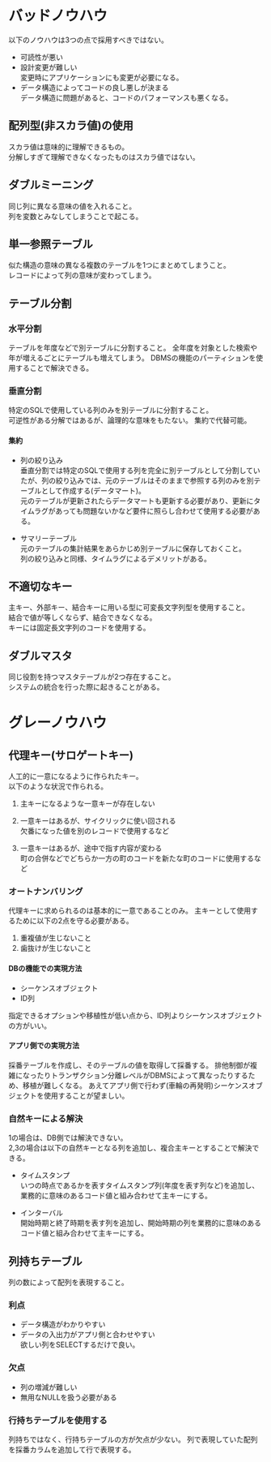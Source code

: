 # バッドノウハウ

以下のノウハウは3つの点で採用すべきではない。
- 可読性が悪い
- 設計変更が難しい  
変更時にアプリケーションにも変更が必要になる。
- データ構造によってコードの良し悪しが決まる  
データ構造に問題があると、コードのパフォーマンスも悪くなる。

## 配列型(非スカラ値)の使用

スカラ値は意味的に理解できるもの。  
分解しすぎて理解できなくなったものはスカラ値ではない。

## ダブルミーニング

同じ列に異なる意味の値を入れること。  
列を変数とみなしてしまうことで起こる。

## 単一参照テーブル

似た構造の意味の異なる複数のテーブルを1つにまとめてしまうこと。  
レコードによって列の意味が変わってしまう。

## テーブル分割

### 水平分割

テーブルを年度などで別テーブルに分割すること。
全年度を対象とした検索や年が増えるごとにテーブルも増えてしまう。
DBMSの機能のパーティションを使用することで解決できる。

### 垂直分割

特定のSQLで使用している列のみを別テーブルに分割すること。  
可逆性がある分解ではあるが、論理的な意味をもたない。
集約で代替可能。

#### 集約

- 列の絞り込み  
垂直分割では特定のSQLで使用する列を完全に別テーブルとして分割していたが、列の絞り込みでは、元のテーブルはそのままで参照する列のみを別テーブルとして作成する(データマート)。  
元のテーブルが更新されたらデータマートも更新する必要があり、更新にタイムラグがあっても問題ないかなど要件に照らし合わせて使用する必要がある。

- サマリーテーブル  
元のテーブルの集計結果をあらかじめ別テーブルに保存しておくこと。  
列の絞り込みと同様、タイムラグによるデメリットがある。  

## 不適切なキー

主キー、外部キー、結合キーに用いる型に可変長文字列型を使用すること。  
結合で値が等しくならず、結合できなくなる。  
キーには固定長文字列のコードを使用する。

## ダブルマスタ

同じ役割を持つマスタテーブルが2つ存在すること。  
システムの統合を行った際に起きることがある。

# グレーノウハウ

## 代理キー(サロゲートキー)

人工的に一意になるように作られたキー。  
以下のような状況で作られる。
 
1. 主キーになるような一意キーが存在しない

2. 一意キーはあるが、サイクリックに使い回される  
欠番になった値を別のレコードで使用するなど

3. 一意キーはあるが、途中で指す内容が変わる  
町の合併などでどちらか一方の町のコードを新たな町のコードに使用するなど

### オートナンバリング

代理キーに求められるのは基本的に一意であることのみ。
主キーとして使用するために以下の2点を守る必要がある。
1. 重複値が生じないこと
2. 歯抜けが生じないこと

#### DBの機能での実現方法

- シーケンスオブジェクト
- ID列

指定できるオプションや移植性が低い点から、ID列よりシーケンスオブジェクトの方がいい。

#### アプリ側での実現方法

採番テーブルを作成し、そのテーブルの値を取得して採番する。
排他制御が複雑になったりトランザクション分離レベルがDBMSによって異なったりするため、移植が難しくなる。
あえてアプリ側で行わず(車輪の再発明)シーケンスオブジェクトを使用することが望ましい。

### 自然キーによる解決

1の場合は、DB側では解決できない。  
2,3の場合は以下の自然キーとなる列を追加し、複合主キーとすることで解決できる。

- タイムスタンプ  
いつの時点であるかを表すタイムスタンプ列(年度を表す列など)を追加し、業務的に意味のあるコード値と組み合わせて主キーにする。  

- インターバル  
開始時期と終了時期を表す列を追加し、開始時期の列を業務的に意味のあるコード値と組み合わせて主キーにする。

## 列持ちテーブル

列の数によって配列を表現すること。

### 利点

- データ構造がわかりやすい
- データの入出力がアプリ側と合わせやすい  
欲しい列をSELECTするだけで良い。

### 欠点

- 列の増減が難しい
- 無用なNULLを扱う必要がある

### 行持ちテーブルを使用する

列持ちではなく、行持ちテーブルの方が欠点が少ない。
列で表現していた配列を採番カラムを追加して行で表現する。